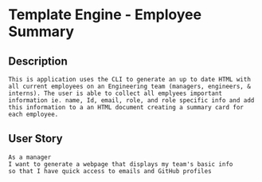 # Template Engine - Employee Summary

## Description

```
This is application uses the CLI to generate an up to date HTML with all current employees on an Engineering team (managers, engineers, & interns). The user is able to collect all emplyees important information ie. name, Id, email, role, and role specific info and add this information to a an HTML document creating a summary card for each employee. 

```

## User Story

```
As a manager
I want to generate a webpage that displays my team's basic info
so that I have quick access to emails and GitHub profiles
```

